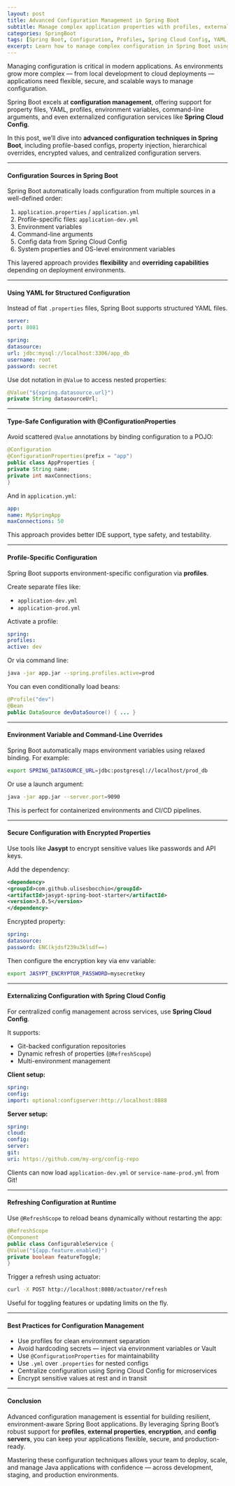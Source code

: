 ```yaml
---
layout: post
title: Advanced Configuration Management in Spring Boot
subtitle: Manage complex application properties with profiles, external configs, encryption, and centralized config servers
categories: SpringBoot
tags: [Spring Boot, Configuration, Profiles, Spring Cloud Config, YAML, Encryption]
excerpt: Learn how to manage complex configuration in Spring Boot using profiles, property injection, YAML, environment variables, and Spring Cloud Config for centralized management.
---
```

Managing configuration is critical in modern applications. As environments grow more complex — from local development to cloud deployments — applications need flexible, secure, and scalable ways to manage configuration.

Spring Boot excels at **configuration management**, offering support for property files, YAML, profiles, environment variables, command-line arguments, and even externalized configuration services like **Spring Cloud Config**.

In this post, we’ll dive into **advanced configuration techniques in Spring Boot**, including profile-based configs, property injection, hierarchical overrides, encrypted values, and centralized configuration servers.

---

#### Configuration Sources in Spring Boot

Spring Boot automatically loads configuration from multiple sources in a well-defined order:

1. `application.properties` / `application.yml`
2. Profile-specific files: `application-dev.yml`
3. Environment variables
4. Command-line arguments
5. Config data from Spring Cloud Config
6. System properties and OS-level environment variables

This layered approach provides **flexibility** and **overriding capabilities** depending on deployment environments.

---

#### Using YAML for Structured Configuration

Instead of flat `.properties` files, Spring Boot supports structured YAML files.

```yml
server:
port: 8081

spring:
datasource:
url: jdbc:mysql://localhost:3306/app_db
username: root
password: secret
```

Use dot notation in `@Value` to access nested properties:

```java
@Value("${spring.datasource.url}")
private String datasourceUrl;
```

---

#### Type-Safe Configuration with @ConfigurationProperties

Avoid scattered `@Value` annotations by binding configuration to a POJO:

```java
@Configuration
@ConfigurationProperties(prefix = "app")
public class AppProperties {
private String name;
private int maxConnections;
}
```

And in `application.yml`:

```yml
app:
name: MySpringApp
maxConnections: 50
```

This approach provides better IDE support, type safety, and testability.

---

#### Profile-Specific Configuration

Spring Boot supports environment-specific configuration via **profiles**.

Create separate files like:

- `application-dev.yml`
- `application-prod.yml`

Activate a profile:

```yml
spring:
profiles:
active: dev
```

Or via command line:

```bash
java -jar app.jar --spring.profiles.active=prod
```

You can even conditionally load beans:

```java
@Profile("dev")
@Bean
public DataSource devDataSource() { ... }
```

---

#### Environment Variable and Command-Line Overrides

Spring Boot automatically maps environment variables using relaxed binding. For example:

```bash
export SPRING_DATASOURCE_URL=jdbc:postgresql://localhost/prod_db
```

Or use a launch argument:

```bash
java -jar app.jar --server.port=9090
```

This is perfect for containerized environments and CI/CD pipelines.

---

#### Secure Configuration with Encrypted Properties

Use tools like **Jasypt** to encrypt sensitive values like passwords and API keys.

Add the dependency:

```xml
<dependency>
<groupId>com.github.ulisesbocchio</groupId>
<artifactId>jasypt-spring-boot-starter</artifactId>
<version>3.0.5</version>
</dependency>
```

Encrypted property:

```yml
spring:
datasource:
password: ENC(kjdsf239u3klsdf==)
```

Then configure the encryption key via env variable:

```bash
export JASYPT_ENCRYPTOR_PASSWORD=mysecretkey
```

---

#### Externalizing Configuration with Spring Cloud Config

For centralized config management across services, use **Spring Cloud Config**.

It supports:
- Git-backed configuration repositories
- Dynamic refresh of properties (`@RefreshScope`)
- Multi-environment management

**Client setup:**

```yml
spring:
config:
import: optional:configserver:http://localhost:8888
```

**Server setup:**

```yml
spring:
cloud:
config:
server:
git:
uri: https://github.com/my-org/config-repo
```

Clients can now load `application-dev.yml` or `service-name-prod.yml` from Git!

---

#### Refreshing Configuration at Runtime

Use `@RefreshScope` to reload beans dynamically without restarting the app:

```java
@RefreshScope
@Component
public class ConfigurableService {
@Value("${app.feature.enabled}")
private boolean featureToggle;
}
```

Trigger a refresh using actuator:

```bash
curl -X POST http://localhost:8080/actuator/refresh
```

Useful for toggling features or updating limits on the fly.

---

#### Best Practices for Configuration Management

- Use profiles for clean environment separation
- Avoid hardcoding secrets — inject via environment variables or Vault
- Use `@ConfigurationProperties` for maintainability
- Use `.yml` over `.properties` for nested configs
- Centralize configuration using Spring Cloud Config for microservices
- Encrypt sensitive values at rest and in transit

---

#### Conclusion

Advanced configuration management is essential for building resilient, environment-aware Spring Boot applications. By leveraging Spring Boot’s robust support for **profiles**, **external properties**, **encryption**, and **config servers**, you can keep your applications flexible, secure, and production-ready.

Mastering these configuration techniques allows your team to deploy, scale, and manage Java applications with confidence — across development, staging, and production environments.
